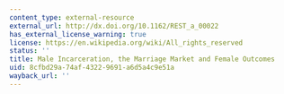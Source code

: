 ```yaml
---
content_type: external-resource
external_url: http://dx.doi.org/10.1162/REST_a_00022
has_external_license_warning: true
license: https://en.wikipedia.org/wiki/All_rights_reserved
status: ''
title: Male Incarceration, the Marriage Market and Female Outcomes
uid: 8cfbd29a-74af-4322-9691-a6d5a4c9e51a
wayback_url: ''
---
```

